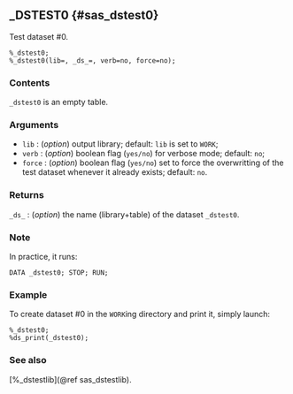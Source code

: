 ## _DSTEST0 {#sas_dstest0}
Test dataset #0.

	%_dstest0;
	%_dstest0(lib=, _ds_=, verb=no, force=no);

### Contents
`_dstest0` is an empty table.

### Arguments
* `lib` : (_option_) output library; default: `lib` is set to `WORK`;
* `verb` : (_option_) boolean flag (`yes/no`) for verbose mode; default: `no`;
* `force` : (_option_) boolean flag (`yes/no`) set to force the overwritting of the
	test dataset whenever it already exists; default: `no`. 

### Returns
`_ds_` : (_option_) the name (library+table) of the dataset `_dstest0`. 

### Note 
In practice, it runs:

	DATA _dstest0; STOP; RUN;
	
### Example
To create dataset #0 in the `WORK`ing directory and print it, simply launch:
	
	%_dstest0;
	%ds_print(_dstest0);

### See also
[%_dstestlib](@ref sas_dstestlib).
